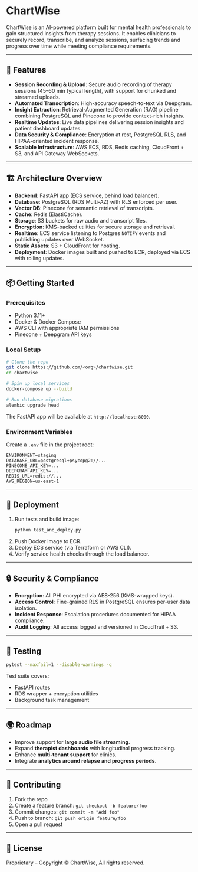 # ChartWise

ChartWise is an AI-powered platform built for mental health professionals to gain structured insights from therapy sessions. It enables clinicians to securely record, transcribe, and analyze sessions, surfacing trends and progress over time while meeting compliance requirements.

---

## 🚀 Features

- **Session Recording & Upload**: Secure audio recording of therapy sessions (45–60 min typical length), with support for chunked and streamed uploads.  
- **Automated Transcription**: High-accuracy speech-to-text via Deepgram.  
- **Insight Extraction**: Retrieval-Augmented Generation (RAG) pipeline combining PostgreSQL and Pinecone to provide context-rich insights.  
- **Realtime Updates**: Live data pipelines delivering session insights and patient dashboard updates.  
- **Data Security & Compliance**: Encryption at rest, PostgreSQL RLS, and HIPAA-oriented incident response.  
- **Scalable Infrastructure**: AWS ECS, RDS, Redis caching, CloudFront + S3, and API Gateway WebSockets.  

---

## 🏗️ Architecture Overview

- **Backend**: FastAPI app (ECS service, behind load balancer).  
- **Database**: PostgreSQL (RDS Multi-AZ) with RLS enforced per user.  
- **Vector DB**: Pinecone for semantic retrieval of transcripts.  
- **Cache**: Redis (ElastiCache).  
- **Storage**: S3 buckets for raw audio and transcript files.  
- **Encryption**: KMS-backed utilities for secure storage and retrieval.  
- **Realtime**: ECS service listening to Postgres `NOTIFY` events and publishing updates over WebSocket.  
- **Static Assets**: S3 + CloudFront for hosting.  
- **Deployment**: Docker images built and pushed to ECR, deployed via ECS with rolling updates.  

---

## 📦 Getting Started

### Prerequisites
- Python 3.11+  
- Docker & Docker Compose  
- AWS CLI with appropriate IAM permissions  
- Pinecone + Deepgram API keys  

### Local Setup
```bash
# Clone the repo
git clone https://github.com/<org>/chartwise.git
cd chartwise

# Spin up local services
docker-compose up --build

# Run database migrations
alembic upgrade head
```

The FastAPI app will be available at `http://localhost:8000`.

### Environment Variables
Create a `.env` file in the project root:

```
ENVIRONMENT=staging
DATABASE_URL=postgresql+psycopg2://...
PINECONE_API_KEY=...
DEEPGRAM_API_KEY=...
REDIS_URL=redis://...
AWS_REGION=us-east-1
```

---

## 🚢 Deployment

1. Run tests and build image:
   ```bash
   python test_and_deploy.py
   ```
2. Push Docker image to ECR.  
3. Deploy ECS service (via Terraform or AWS CLI).  
4. Verify service health checks through the load balancer.  

---

## 🔒 Security & Compliance

- **Encryption**: All PHI encrypted via AES-256 (KMS-wrapped keys).  
- **Access Control**: Fine-grained RLS in PostgreSQL ensures per-user data isolation.  
- **Incident Response**: Escalation procedures documented for HIPAA compliance.  
- **Audit Logging**: All access logged and versioned in CloudTrail + S3.  

---

## 🧪 Testing

```bash
pytest --maxfail=1 --disable-warnings -q
```

Test suite covers:
- FastAPI routes  
- RDS wrapper + encryption utilities  
- Background task management  

---

## 🌍 Roadmap

- Improve support for **large audio file streaming**.  
- Expand **therapist dashboards** with longitudinal progress tracking.  
- Enhance **multi-tenant support** for clinics.  
- Integrate **analytics around relapse and progress periods**.  

---

## 👥 Contributing

1. Fork the repo  
2. Create a feature branch: `git checkout -b feature/foo`  
3. Commit changes: `git commit -m "Add foo"`  
4. Push to branch: `git push origin feature/foo`  
5. Open a pull request  

---

## 📜 License

Proprietary – Copyright © ChartWise, All rights reserved.

